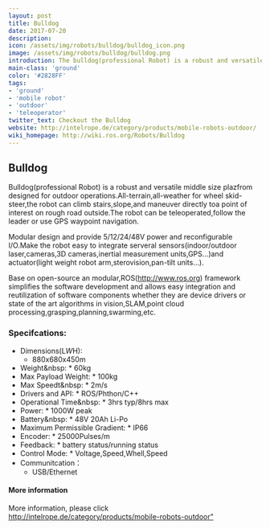 ```yaml
---
layout: post
title: Bulldog
date: 2017-07-20
description:
icon: /assets/img/robots/bulldog/bulldog_icon.png
image: /assets/img/robots/bulldog/bulldog.png
introduction: The bulldog(professional Robot) is a robust and versatile middle size plazfrom designed for outdoor operations.
main-class: 'ground'
color: '#2828FF'
tags:
- 'ground'
- 'mobile robot'
- 'outdoor'
- 'teleoperator'
twitter_text: Checkout the Bulldog
website: http://intelrope.de/category/products/mobile-robots-outdoor/
wiki_homepage: http://wiki.ros.org/Robots/Bulldog
---
```


## Bulldog
Bulldog(professional Robot) is a robust and versatile middle size plazfrom designed for outdoor operations.All-terrain,all-weather for wheel skid-steer,the robot can climb stairs,slope,and maneuver directly toa point of interest on rough road outside.The robot can be teleoperated,follow the leader or use GPS waypoint navigation.
  
Modular design and provide 5/12/24/48V power and reconfigurable I/O.Make the robot easy to integrate serveral sensors(indoor/outdoor laser,cameras,3D cameras,inertial measurement units,GPS...)and actuator(light weight robot arm,sterovision,pan-tilt units...).

Base on open-source an modular,ROS(http://www.ros.org) framework simplifies the software development and allows easy integration and reutilization of software components whether they are device drivers or state of the art algorithms in vision,SLAM,point cloud processing,grasping,planning,swarming,etc.

### Specifcations:

* Dimensions(L*W*H):
     * 880x680x450m	
* Weight&nbsp:
      * 60kg
* Max Payload Weight:
       * 100kg
* Max Speedt&nbsp:
       * 2m/s
* Drivers and API:
       * ROS/Phthon/C++
* Operational Time&nbsp:
      * 3hrs typ/8hrs max
* Power:
       * 1000W peak
* Battery&nbsp:
        * 48V 20Ah Li-Po
* Maximum Permissible Gradient:
        * IP66
* Encoder:
        * 25000Pulses/m
* Feedback:
        * battery status/running status
* Control Mode:
        * Voltage,Speed,Whell,Speed
* Communitcation：
     *  USB/Ethernet


#### More information

More information, please click <http://intelrope.de/category/products/mobile-robots-outdoor">
